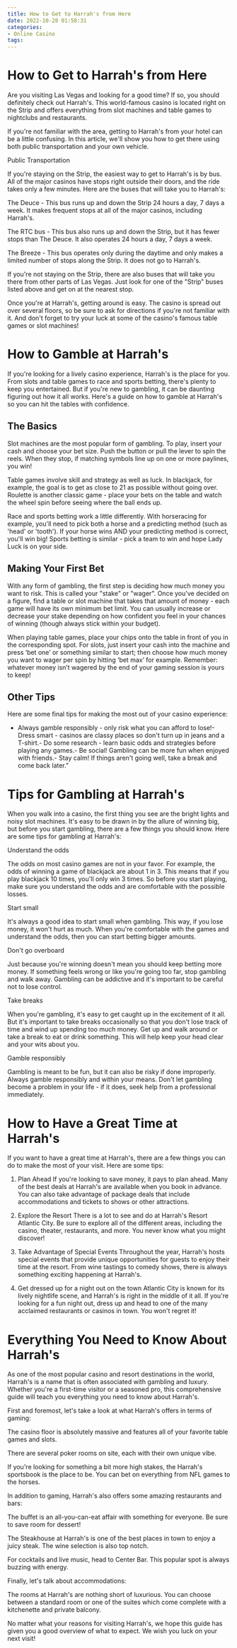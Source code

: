 ```yaml
---
title: How to Get to Harrah's from Here
date: 2022-10-28 01:58:31
categories:
- Online Casino
tags:
---
```



#  How to Get to Harrah's from Here

Are you visiting Las Vegas and looking for a good time? If so, you should definitely check out Harrah's. This world-famous casino is located right on the Strip and offers everything from slot machines and table games to nightclubs and restaurants.

If you're not familiar with the area, getting to Harrah's from your hotel can be a little confusing. In this article, we'll show you how to get there using both public transportation and your own vehicle.

Public Transportation

If you're staying on the Strip, the easiest way to get to Harrah's is by bus. All of the major casinos have stops right outside their doors, and the ride takes only a few minutes. Here are the buses that will take you to Harrah's:

The Deuce - This bus runs up and down the Strip 24 hours a day, 7 days a week. It makes frequent stops at all of the major casinos, including Harrah's.

The RTC bus - This bus also runs up and down the Strip, but it has fewer stops than The Deuce. It also operates 24 hours a day, 7 days a week.

The Breeze - This bus operates only during the daytime and only makes a limited number of stops along the Strip. It does not go to Harrah's.

If you're not staying on the Strip, there are also buses that will take you there from other parts of Las Vegas. Just look for one of the "Strip" buses listed above and get on at the nearest stop.

Once you're at Harrah's, getting around is easy. The casino is spread out over several floors, so be sure to ask for directions if you're not familiar with it. And don't forget to try your luck at some of the casino's famous table games or slot machines!

#  How to Gamble at Harrah's

If you're looking for a lively casino experience, Harrah's is the place for you. From slots and table games to race and sports betting, there's plenty to keep you entertained. But if you're new to gambling, it can be daunting figuring out how it all works. Here's a guide on how to gamble at Harrah's so you can hit the tables with confidence.

## The Basics

Slot machines are the most popular form of gambling. To play, insert your cash and choose your bet size. Push the button or pull the lever to spin the reels. When they stop, if matching symbols line up on one or more paylines, you win!

Table games involve skill and strategy as well as luck. In blackjack, for example, the goal is to get as close to 21 as possible without going over. Roulette is another classic game - place your bets on the table and watch the wheel spin before seeing where the ball ends up.

Race and sports betting work a little differently. With horseracing for example, you'll need to pick both a horse and a predicting method (such as 'head' or 'tooth'). If your horse wins AND your predicting method is correct, you'll win big! Sports betting is similar - pick a team to win and hope Lady Luck is on your side.

## Making Your First Bet

With any form of gambling, the first step is deciding how much money you want to risk. This is called your "stake" or "wager". Once you've decided on a figure, find a table or slot machine that takes that amount of money - each game will have its own minimum bet limit. You can usually increase or decrease your stake depending on how confident you feel in your chances of winning (though always stick within your budget).

When playing table games, place your chips onto the table in front of you in the corresponding spot. For slots, just insert your cash into the machine and press ‘bet one’ or something similar to start; then choose how much money you want to wager per spin by hitting ‘bet max’ for example. Remember: whatever money isn’t wagered by the end of your gaming session is yours to keep!

## Other Tips

Here are some final tips for making the most out of your casino experience:
- Always gamble responsibly - only risk what you can afford to lose!- Dress smart - casinos are classy places so don't turn up in jeans and a T-shirt.- Do some research - learn basic odds and strategies before playing any games.- Be social! Gambling can be more fun when enjoyed with friends.- Stay calm! If things aren't going well, take a break and come back later."

#   Tips for Gambling at Harrah's

When you walk into a casino, the first thing you see are the bright lights and noisy slot machines. It's easy to be drawn in by the allure of winning big, but before you start gambling, there are a few things you should know. Here are some tips for gambling at Harrah's:

Understand the odds

The odds on most casino games are not in your favor. For example, the odds of winning a game of blackjack are about 1 in 3. This means that if you play blackjack 10 times, you'll only win 3 times. So before you start playing, make sure you understand the odds and are comfortable with the possible losses.

Start small

It's always a good idea to start small when gambling. This way, if you lose money, it won't hurt as much. When you're comfortable with the games and understand the odds, then you can start betting bigger amounts.

Don't go overboard

Just because you're winning doesn't mean you should keep betting more money. If something feels wrong or like you're going too far, stop gambling and walk away. Gambling can be addictive and it's important to be careful not to lose control.

Take breaks

When you're gambling, it's easy to get caught up in the excitement of it all. But it's important to take breaks occasionally so that you don't lose track of time and wind up spending too much money. Get up and walk around or take a break to eat or drink something. This will help keep your head clear and your wits about you.

 Gamble responsibly

Gambling is meant to be fun, but it can also be risky if done improperly. Always gamble responsibly and within your means. Don't let gambling become a problem in your life - if it does, seek help from a professional immediately.

#  How to Have a Great Time at Harrah's 

If you want to have a great time at Harrah's, there are a few things you can do to make the most of your visit. Here are some tips:

1. Plan Ahead
If you're looking to save money, it pays to plan ahead. Many of the best deals at Harrah's are available when you book in advance. You can also take advantage of package deals that include accommodations and tickets to shows or other attractions.

2. Explore the Resort
There is a lot to see and do at Harrah's Resort Atlantic City. Be sure to explore all of the different areas, including the casino, theater, restaurants, and more. You never know what you might discover!

3. Take Advantage of Special Events
Throughout the year, Harrah's hosts special events that provide unique opportunities for guests to enjoy their time at the resort. From wine tastings to comedy shows, there is always something exciting happening at Harrah's.

4. Get dressed up for a night out on the town
Atlantic City is known for its lively nightlife scene, and Harrah's is right in the middle of it all. If you're looking for a fun night out, dress up and head to one of the many acclaimed restaurants or casinos in town. You won't regret it!

#  Everything You Need to Know About Harrah's

As one of the most popular casino and resort destinations in the world, Harrah's is a name that is often associated with gambling and luxury. Whether you're a first-time visitor or a seasoned pro, this comprehensive guide will teach you everything you need to know about Harrah's.

First and foremost, let's take a look at what Harrah's offers in terms of gaming:

The casino floor is absolutely massive and features all of your favorite table games and slots.

There are several poker rooms on site, each with their own unique vibe.

If you're looking for something a bit more high stakes, the Harrah's sportsbook is the place to be. You can bet on everything from NFL games to the horses.

In addition to gaming, Harrah's also offers some amazing restaurants and bars:

The buffet is an all-you-can-eat affair with something for everyone. Be sure to save room for dessert!

The Steakhouse at Harrah's is one of the best places in town to enjoy a juicy steak. The wine selection is also top notch.

For cocktails and live music, head to Center Bar. This popular spot is always buzzing with energy.

Finally, let's talk about accommodations:

The rooms at Harrah's are nothing short of luxurious. You can choose between a standard room or one of the suites which come complete with a kitchenette and private balcony.

No matter what your reasons for visiting Harrah's, we hope this guide has given you a good overview of what to expect. We wish you luck on your next visit!